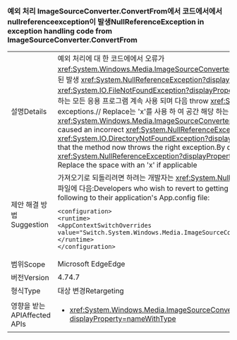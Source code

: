 ### <a name="nullreferenceexception-in-exception-handling-code-from-imagesourceconverterconvertfrom"></a><span data-ttu-id="d2c3a-101">예외 처리 ImageSourceConverter.ConvertFrom에서 코드에서에서 nullreferenceexception이 발생</span><span class="sxs-lookup"><span data-stu-id="d2c3a-101">NullReferenceException in exception handling code from ImageSourceConverter.ConvertFrom</span></span>

|   |   |
|---|---|
|<span data-ttu-id="d2c3a-102">설명</span><span class="sxs-lookup"><span data-stu-id="d2c3a-102">Details</span></span>|<span data-ttu-id="d2c3a-103">예외 처리에 대 한 코드에에서 오류가 <xref:System.Windows.Media.ImageSourceConverter.ConvertFrom(System.ComponentModel.ITypeDescriptorContext,System.Globalization.CultureInfo,System.Object)> 잘못 된 발생 <xref:System.NullReferenceException?displayProperty=name> 의도 한 예외가 아닌 throw 됩니다 (예: <xref:System.IO.DirectoryNotFoundException?displayProperty=name>, <xref:System.IO.FileNotFoundException?displayProperty=name>), 이러한 변경 메서드에서 이제 올바른 예외가 throw 되도록 오류를 수정 합니다. 기본.NET Framework 4.6.2를 대상으로 하는 모든 응용 프로그램 계속 사용 되며 다음 throw <xref:System.NullReferenceException?displayProperty=name> 호환성,.NET Framework 4.7 목표로 하는 개발자 이상 나타나야 오른쪽 exceptions.// Replace는 'x'를 사용 하 여 공간 해당 하는 경우</span><span class="sxs-lookup"><span data-stu-id="d2c3a-103">An error in the exception handling code for <xref:System.Windows.Media.ImageSourceConverter.ConvertFrom(System.ComponentModel.ITypeDescriptorContext,System.Globalization.CultureInfo,System.Object)> caused an incorrect <xref:System.NullReferenceException?displayProperty=name> to be thrown instead of the intended exception (e.g. <xref:System.IO.DirectoryNotFoundException?displayProperty=name>, <xref:System.IO.FileNotFoundException?displayProperty=name>), this change corrects that error so that the method now throws the right exception.By default all applications targeting .NET Framework 4.6.2 and below will continue to throw <xref:System.NullReferenceException?displayProperty=name> for compatibility, developers targeting .NET Framework 4.7 and above should see the right exceptions.// Replace the space with an 'x' if applicable</span></span>|
|<span data-ttu-id="d2c3a-104">제안 해결 방법</span><span class="sxs-lookup"><span data-stu-id="d2c3a-104">Suggestion</span></span>|<span data-ttu-id="d2c3a-105">가져오기로 되돌리려면 하려는 개발자는 <xref:System.NullReferenceException?displayProperty=name> 때.NET Framework 4.7를 대상으로 수 추가/병합이 응용 프로그램의 App.config 파일에 다음:</span><span class="sxs-lookup"><span data-stu-id="d2c3a-105">Developers who wish to revert to getting <xref:System.NullReferenceException?displayProperty=name> when targeting .NET Framework 4.7 can add/merge the following to their application's App.config file:</span></span><pre><code class="language-xml">&lt;configuration&gt;&#13;&#10;&lt;runtime&gt;&#13;&#10;&lt;AppContextSwitchOverrides value=&quot;Switch.System.Windows.Media.ImageSourceConverter.OverrideExceptionWithNullReferenceException=true&quot;/&gt;&#13;&#10;&lt;/runtime&gt;&#13;&#10;&lt;/configuration&gt;&#13;&#10;</code></pre>|
|<span data-ttu-id="d2c3a-106">범위</span><span class="sxs-lookup"><span data-stu-id="d2c3a-106">Scope</span></span>|<span data-ttu-id="d2c3a-107">Microsoft Edge</span><span class="sxs-lookup"><span data-stu-id="d2c3a-107">Edge</span></span>|
|<span data-ttu-id="d2c3a-108">버전</span><span class="sxs-lookup"><span data-stu-id="d2c3a-108">Version</span></span>|<span data-ttu-id="d2c3a-109">4.7</span><span class="sxs-lookup"><span data-stu-id="d2c3a-109">4.7</span></span>|
|<span data-ttu-id="d2c3a-110">형식</span><span class="sxs-lookup"><span data-stu-id="d2c3a-110">Type</span></span>|<span data-ttu-id="d2c3a-111">대상 변경</span><span class="sxs-lookup"><span data-stu-id="d2c3a-111">Retargeting</span></span>|
|<span data-ttu-id="d2c3a-112">영향을 받는 API</span><span class="sxs-lookup"><span data-stu-id="d2c3a-112">Affected APIs</span></span>|<ul><li><xref:System.Windows.Media.ImageSourceConverter.ConvertFrom(System.ComponentModel.ITypeDescriptorContext,System.Globalization.CultureInfo,System.Object)?displayProperty=nameWithType></li></ul>|


